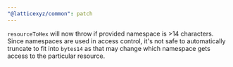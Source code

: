 ```yaml
---
"@latticexyz/common": patch
---
```


`resourceToHex` will now throw if provided namespace is >14 characters. Since namespaces are used in access control, it's not safe to automatically truncate to fit into `bytes14` as that may change which namespace gets access to the particular resource.
